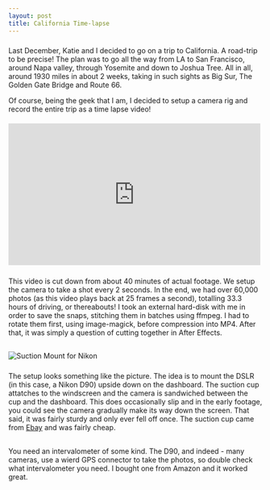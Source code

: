 ```yaml
---
layout: post
title: California Time-lapse 
---
```


###
Last December, Katie and I decided to go on a trip to California. A road-trip to be precise! The plan was to go all the way from LA to San Francisco, around Napa valley, through Yosemite and down to Joshua Tree. All in all, around 1930 miles in about 2 weeks, taking in such sights as Big Sur, The Golden Gate Bridge and Route 66. 

Of course, being the geek that I am, I decided to setup a camera rig and record the entire trip as a time lapse video!

####
<iframe src="http://player.vimeo.com/video/57359675" width="500" height="281" frameborder="0" webkitAllowFullScreen mozallowfullscreen allowFullScreen></iframe>  

###
This video is cut down from about 40 minutes of actual footage. We setup the camera to take a shot every 2 seconds. In the end, we had over 60,000 photos (as this video plays back at 25 frames a second), totalling 33.3 hours of driving, or thereabouts! I took an external hard-disk with me in order to save the snaps, stitching them in batches using ffmpeg. I had to rotate them first, using image-magick, before compression into MP4. After that, it was simply a question of cutting together in After Effects.

##
![Suction Mount for Nikon](http://thumbs3.ebaystatic.com/m/mV-sEngEeLb_jxw3FnkE4rA/140.jpg)

###
The setup looks something like the picture. The idea is to mount the DSLR (in this case, a Nikon D90) upside down on the dashboard. The suction cup attatches to the windscreen and the camera is sandwiched between the cup and the dashboard. This does occasionally slip and in the early footage, you could see the camera gradually make its way down the screen. That said, it was fairly sturdy and only ever fell off once. The suction cup came from [Ebay](http://www.ebay.co.uk/itm/Sturdy-Car-Window-Suction-Cup-Cradle-Mount-For-Nikon-D5000-D3100-SLR-Camera-/320917382804?nma=true&si=rXtlrlJaLi6LKgFxY0dH2bg2tN0%253D&orig_cvip=true&rt=nc&_trksid=p2047675.l2557) and was fairly cheap.

##
You need an intervalometer of some kind. The D90, and indeed - many cameras, use a wierd GPS connector to take the photos, so double check what intervalometer you need. I bought one from Amazon and it worked great.
